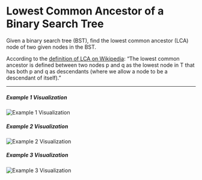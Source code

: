 # Lowest Common Ancestor of a Binary Search Tree

Given a binary search tree (BST), find the lowest common ancestor (LCA) node of two given nodes in the BST.

According to the [definition of LCA on Wikipedia](https://en.wikipedia.org/wiki/Lowest_common_ancestor): “The lowest common ancestor is defined between two nodes p and q as the lowest node in T that has both p and q as descendants (where we allow a node to be a descendant of itself).”

---

##### Example 1 Visualization

![Example 1 Visualization](ex1.jpg "Example 1 Visualization")

##### Example 2 Visualization

![Example 2 Visualization](ex2.jpg "Example 2 Visualization")

##### Example 3 Visualization

![Example 3 Visualization](ex3.jpg "Example 3 Visualization")
